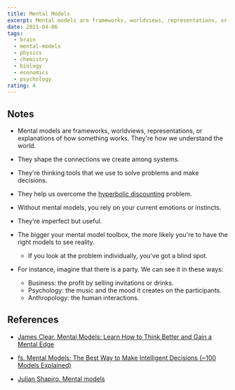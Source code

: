 ```yaml
---
title: Mental Models
excerpt: Mental models are frameworks, worldviews, representations, or explanations of how something works. They're how we understand the world.
date: 2021-04-06
tags:
  - brain
  - mental-models
  - physics
  - chemistry
  - biology
  - economics
  - psychology
rating: 4
---
```


## Notes

- Mental models are frameworks, worldviews, representations, or explanations of how something works. They're how we understand the world.

- They shape the connections we create among systems.

- They're thinking tools that we use to solve problems and make decisions.

- They help us overcome the [hyperbolic discounting](/zettelkasten/hyperbolic-discounting) problem.

- Without mental models, you rely on your current emotions or instincts.

- They're imperfect but useful.

- The bigger your mental model toolbox, the more likely you're to have the right models to see reality.

  - If you look at the problem individually, you've got a blind spot.

- For instance, imagine that there is a party. We can see it in these ways:
  - Business: the profit by selling invitations or drinks.
  - Psychology: the music and the mood it creates on the participants.
  - Anthropology: the human interactions.

## References

- [James Clear. Mental Models: Learn How to Think Better and Gain a Mental Edge](https://jamesclear.com/mental-models)

- [fs. Mental Models: The Best Way to Make Intelligent Decisions (~100 Models Explained)](https://fs.blog/mental-models/)

- [Julian Shapiro. Mental models](https://www.julian.com/blog/mental-model-examples)
